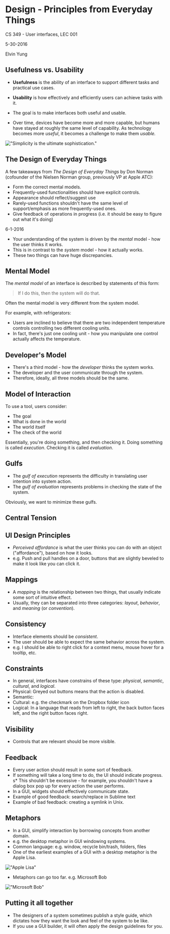# Design - Principles from Everyday Things

CS 349 - User interfaces, LEC 001

5-30-2016

Elvin Yung

## Usefulness vs. Usability
* **Usefulness** is the ability of an interface to support different tasks and practical use cases.
* **Usability** is how effectively and efficiently users can achieve tasks with it.
* The goal is to make interfaces both useful and usable.

* Over time, devices have become more and more capable, but humans have stayed at roughly the same level of capability. As technology becomes more *useful*, it becomes a challenge to make them *usable.*

!["Simplicity is the ultimate sophistication."](http://archive.computerhistory.org/resources/text/Apple/Apple.II.1977.102637933.fc.lg.jpg)

## The Design of Everyday Things
A few takeaways from *The Design of Everyday Things* by Don Norman (cofounder of the Nielsen Norman group, previously VP at Apple ATC):
* Form the correct mental models.
* Frequently-used functionalities should have explicit controls.
* Appearance should reflect/suggest use
* Rarely-used functions shouldn't have the same level of support/emphasis as more frequently-used ones.
* Give feedback of operations in progress (i.e. it should be easy to figure out what it's doing)

6-1-2016

* Your understanding of the system is driven by the *mental* model - how the user thinks it works.
* This is in contrast to the *system* model - how it actually works.
* These two things can have huge discrepancies.

## Mental Model
The *mental model* of an interface is described by statements of this form:

> If I do this, then the system will do that.

Often the mental model is very different from the system model.

For example, with refrigerators:
* Users are inclined to believe that there are two independent temperature controls controlling two different cooling units.
* In fact, there's just one cooling unit - how you manipulate one control actually affects the temperature.

## Developer's Model
* There's a third model - how the *developer* thinks the system works.
* The developer and the user communicate through the system.
* Therefore, ideally, all three models should be the same.

## Model of Interaction
To use a tool, users consider:
* The goal
* What is done in the world
* The world itself
* The check of the world

Essentially, you're doing something, and then checking it. Doing something is called *execution*. Checking it is called *evaluation*.

## Gulfs
* The *gulf of execution* represents the difficulty in translating user intention into system action.
* The *gulf of evaluation* represents problems in checking the state of the system.

Obviously, we want to minimize these gulfs.

## Central Tension

## UI Design Principles
* *Perceived affordance* is what the user thinks you can do with an object ("affordance"), based on how it looks.
* e.g. Push and pull handles on a door, buttons that are slightly beveled to make it look like you can click it.

## Mappings
* A *mapping* is the relationship between two things, that usually indicate some sort of intuitive effect.
* Usually, they can be separated into three categories: *layout*, *behavior*, and *meaning* (or *convention*).

## Consistency
* Interface elements should be *consistent*.
* The user should be able to expect the same behavior across the system.
* e.g. I should be able to right click for a context menu, mouse hover for a tooltip, etc.

## Constraints
* In general, interfaces have constrains of these type: *physical*, *semantic*, *cultural*, and *logical*.
* Physical: Greyed out buttons means that the action is disabled.
* Semantic:
* Cultural: e.g. the checkmark on the Dropbox folder icon
* Logical: In a language that reads from left to right, the back button faces left, and the right button faces right.

## Visibility
* Controls that are relevant should be more visible.

## Feedback
* Every user action should result in some sort of feedback.
* If something will take a long time to do, the UI should indicate progress.
s* This shouldn't be excessive - for example, you shouldn't have a dialog box pop up for every action the user performs.
* In a GUI, widgets should effectively communicate state.
* Example of good feedback: search/replace in Sublime text
* Example of bad feedback: creating a symlink in Unix.

## Metaphors
* In a GUI, simplify interaction by borrowing concepts from another domain.
* e.g. the desktop metaphor in GUI windowing systems.
* Common language: e.g. window, recycle bin/trash, folders, files
* One of the earliest examples of a GUI with a desktop metaphor is the Apple Lisa.

!["Apple Lisa"](http://www.mac-history.de/wp-content/uploads/2008/09/apple_lisa_screenshot.gif)

* Metaphors can go too far. e.g. Microsoft Bob

!["Microsoft Bob"](http://toastytech.com/guis/bobhome1p.png)

## Putting it all together
* The designers of a system sometimes publish a style guide, which dictates how they want the look and feel of the system to be like.
* If you use a GUI builder, it will often apply the design guidelines for you.
